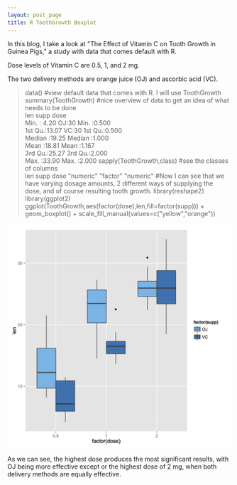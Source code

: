 ```yaml
---
layout: post_page
title: R ToothGrowth Boxplot
---
```


In this blog, I take a look at "The Effect of Vitamin C on Tooth Growth in Guinea Pigs," a study with data that comes default with R.  

Dose levels of Vitamin C are 0.5, 1, and 2 mg.  

The two delivery methods are orange juice (OJ) and ascorbic acid (VC).  


> data()	#view default data that comes with R. I will use ToothGrowth    
> summary(ToothGrowth)	#nice overview of data to get an idea of what needs to be done  
      len        supp         dose      
 Min.   : 4.20   OJ:30   Min.   :0.500  
 1st Qu.:13.07   VC:30   1st Qu.:0.500  
 Median :19.25           Median :1.000  
 Mean   :18.81           Mean   :1.167  
 3rd Qu.:25.27           3rd Qu.:2.000  
 Max.   :33.90           Max.   :2.000 
> sapply(ToothGrowth,class) #see the classes of columns  
      len      supp      dose 
"numeric"  "factor" "numeric" 
#Now I can see that we have varying dosage amounts, 2 different ways of supplying the dose, and of course resulting tooth growth.
> library(reshape2)  
> library(ggplot2)  
> ggplot(ToothGrowth,aes(factor(dose),len,fill=factor(supp))) + geom_boxplot() + scale_fill_manual(values=c("yellow","orange"))  

![Boxplot](/images/toothgrowth.png)

As we can see, the highest dose produces the most significant results, with OJ being more effective except or the highest dose of 2 mg, when both delivery methods are equally effective.